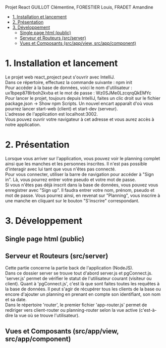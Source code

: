 Projet React
GUILLOT Clémentine, FORESTIER Louis, FRADET Amandine

- [1. Installation et lancement](#1-installation-et-lancement)
- [2. Présentation](#2-présentation)
- [3. Développement](#3-développement)
  - [Single page html (public)](#single-page-html-public)
  - [Serveur et Routeurs (src/server)](#serveur-et-routeurs-srcserver)
  - [Vues et Composants (src/app/view, src/app/component)](#vues-et-composants-srcappview-srcappcomponent)

# 1. Installation et lancement
Le projet web react_project peut s'ouvrir avec IntelliJ.   
Dans ce répertoire, effectuez la commande suivante : npm init   
Pour accéder à la base de données, voici le nom d'utilisateur : ux1bpep878lrboh2kvba et le mot de passe : Wz0SJMe0LzcqrqQkEMYc   
Pour lancer le projet, toujours depuis IntelliJ, faites un clic droit sur le fichier package.json -> Show npm Scripts. Un nouvel encart apparaît d'où vous pourrez lancer start-web (client) et start-dev (serveur).   
L'adresse de l'application est localhost:3002.   
Vous pouvez ouvrir votre navigateur à cet adresse et vous aurez accès à notre application.   

# 2. Présentation
Lorsque vous arriver sur l'application, vous pouvez voir le planning complet ainsi que les manches et les personnes inscrites. Il n'est pas possible d'interagir avec lui tant que vous n'êtes pas connecté.   
Pour vous connecter, utiliser la barre de navigation pour accéder à "Sign in". Là, vous pourrez entrer votre pseudo et votre mot de passe.   
Si vous n'êtes pas déjà inscrit dans la base de données, vous pouvez vous enregistrer avec "Sign up". Il faudra entrer votre nom, prénom, pseudo et mot de passe. Vous pourrez ainsi, en revenat sur "Planning", vous inscrire à une manche en cliquant sur le bouton "S'inscrire" correspondant.   

# 3. Développement

## Single page html (public)

## Serveur et Routeurs (src/server)
Cette partie concerne la partie back de l'application (NodeJS).   
Dans ce dossier server se trouve tout d'abord server.js et pgConnect.js.   
'server.js' permet de vérifier le statut de l'utilisateur courant (visiteur ou client).
Quant à 'pgConnect.js', c'est là que sont faites toutes les requêtes à la base de données. Il peut s'agir de récupérer tous les clients de la base ou encore d'ajouter un planning en prenant en compte son identifiant, son nom et sa date.   
Dans le répertoire 'router', le premier fichier 'app-router.js' permet de rediriger vers client-router ou planning-router selon la vue active (c'est-à-dire la vue où se trouve l'utilisateur).   

## Vues et Composants (src/app/view, src/app/component)

